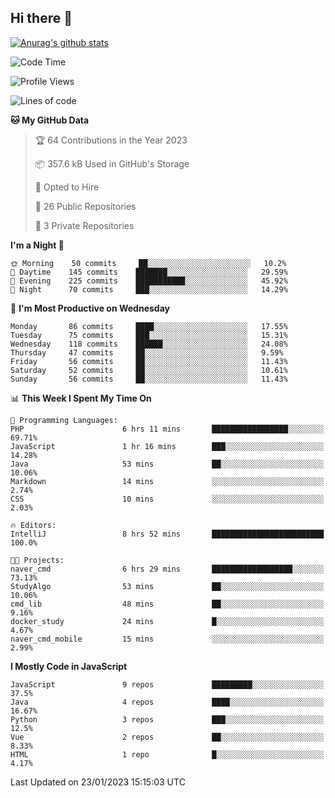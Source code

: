 ## Hi there 👋

[![Anurag's github stats](https://github-readme-stats.vercel.app/api?username=Songwonseok)](https://github.com/anuraghazra/github-readme-stats)



<!--START_SECTION:waka-->
![Code Time](http://img.shields.io/badge/Code%20Time-2%2C034%20hrs%2022%20mins-blue)

![Profile Views](http://img.shields.io/badge/Profile%20Views-37-blue)

![Lines of code](https://img.shields.io/badge/From%20Hello%20World%20I%27ve%20Written-3%20Million%20lines%20of%20code-blue)

**🐱 My GitHub Data** 

> 🏆 64 Contributions in the Year 2023
 > 
> 📦 357.6 kB Used in GitHub's Storage 
 > 
> 💼 Opted to Hire
 > 
> 📜 26 Public Repositories 
 > 
> 🔑 3 Private Repositories  
 > 
**I'm a Night 🦉** 

```text
🌞 Morning    50 commits     ██░░░░░░░░░░░░░░░░░░░░░░░   10.2% 
🌆 Daytime    145 commits    ███████░░░░░░░░░░░░░░░░░░   29.59% 
🌃 Evening    225 commits    ███████████░░░░░░░░░░░░░░   45.92% 
🌙 Night      70 commits     ███░░░░░░░░░░░░░░░░░░░░░░   14.29%

```
📅 **I'm Most Productive on Wednesday** 

```text
Monday       86 commits     ████░░░░░░░░░░░░░░░░░░░░░   17.55% 
Tuesday      75 commits     ███░░░░░░░░░░░░░░░░░░░░░░   15.31% 
Wednesday    118 commits    ██████░░░░░░░░░░░░░░░░░░░   24.08% 
Thursday     47 commits     ██░░░░░░░░░░░░░░░░░░░░░░░   9.59% 
Friday       56 commits     ██░░░░░░░░░░░░░░░░░░░░░░░   11.43% 
Saturday     52 commits     ██░░░░░░░░░░░░░░░░░░░░░░░   10.61% 
Sunday       56 commits     ██░░░░░░░░░░░░░░░░░░░░░░░   11.43%

```


📊 **This Week I Spent My Time On** 

```text
💬 Programming Languages: 
PHP                      6 hrs 11 mins       █████████████████░░░░░░░░   69.71% 
JavaScript               1 hr 16 mins        ███░░░░░░░░░░░░░░░░░░░░░░   14.28% 
Java                     53 mins             ██░░░░░░░░░░░░░░░░░░░░░░░   10.06% 
Markdown                 14 mins             ░░░░░░░░░░░░░░░░░░░░░░░░░   2.74% 
CSS                      10 mins             ░░░░░░░░░░░░░░░░░░░░░░░░░   2.03%

🔥 Editors: 
IntelliJ                 8 hrs 52 mins       █████████████████████████   100.0%

🐱‍💻 Projects: 
naver_cmd                6 hrs 29 mins       ██████████████████░░░░░░░   73.13% 
StudyAlgo                53 mins             ██░░░░░░░░░░░░░░░░░░░░░░░   10.06% 
cmd_lib                  48 mins             ██░░░░░░░░░░░░░░░░░░░░░░░   9.16% 
docker_study             24 mins             █░░░░░░░░░░░░░░░░░░░░░░░░   4.67% 
naver_cmd_mobile         15 mins             ░░░░░░░░░░░░░░░░░░░░░░░░░   2.99%

```

**I Mostly Code in JavaScript** 

```text
JavaScript               9 repos             █████████░░░░░░░░░░░░░░░░   37.5% 
Java                     4 repos             ████░░░░░░░░░░░░░░░░░░░░░   16.67% 
Python                   3 repos             ███░░░░░░░░░░░░░░░░░░░░░░   12.5% 
Vue                      2 repos             ██░░░░░░░░░░░░░░░░░░░░░░░   8.33% 
HTML                     1 repo              █░░░░░░░░░░░░░░░░░░░░░░░░   4.17%

```



 Last Updated on 23/01/2023 15:15:03 UTC
<!--END_SECTION:waka-->
